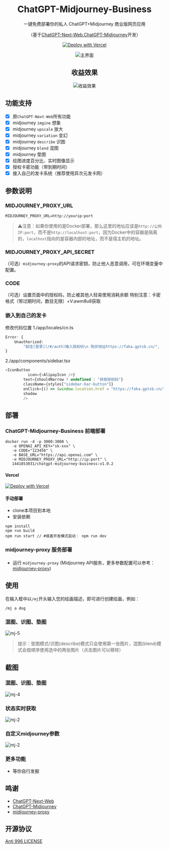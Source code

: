 <div align="center">

<h1 align="center">ChatGPT-Midjourney-Business</h1>


一键免费部署你的私人 ChatGPT+Midjourney 商业版网页应用

（基于[ChatGPT-Next-Web](https://github.com/Licoy/ChatGPT-Midjourney.git),[ChatGPT-Midjourney](https://github.com/Licoy/ChatGPT-Midjourney.git)开发）

[//]: # ([QQ交流群]&#40;https://github.com/Licoy/ChatGPT-Midjourney/issues/30&#41; | [赞助项目]&#40;https://licoy.cn/open-sponsor.html&#41; | [PRO版本]&#40;https://github.com/Licoy/ChatGPT-Midjourney-Pro&#41;)

[![Deploy with Vercel](https://img.shields.io/badge/Vercel-部署-00CCCC.svg?logo=vercel)](https://vercel.com/new/clone?repository-url=https://github.com/1441853031/ChatGpt_Midjourney_Business.git&env=OPENAI_API_KEY&env=MIDJOURNEY_PROXY_URL&env=CODE&project-name=chatgpt-midjourney&repository-name=ChatGPT-Midjourney-Business)

[//]: # ([![Deploy with Railway]&#40;https://img.shields.io/badge/MidjourneyProxy-Railway部署-009900.svg?logo=railway&#41;]&#40;https://github.com/novicezk/midjourney-proxy/blob/main/docs/railway-start.md&#41;)

[//]: # ([![WordPress+ChatGPT支持]&#40;https://img.shields.io/badge/WordPress-ChatGPT%20部署-red.svg?logo=wordpress&logoColor=red&style=for-the-badge&#41;]&#40;https://github.com/Licoy/wordpress-theme-puock&#41;)

![主界面](./docs/images/cover.png)
## 收益效果
![收益效果](https://github.com/1441853031/ChatGpt_Midjourney_Business/assets/63350299/076c5efe-ccf2-4fed-8f39-4bf28873257c)

</div>

## 功能支持
- [x] 原`ChatGPT-Next-Web`所有功能
- [x] midjourney `imgine` 想象
- [x] midjourney `upscale` 放大
- [x] midjourney `variation` 变幻
- [x] midjourney `describe` 识图
- [x] midjourney `blend` 混图
- [x] midjourney 垫图
- [x] 绘图进度百分比、实时图像显示
- [x] 授权卡密功能（带到期时间）
- [x] 接入自己的发卡系统（推荐使用异次元发卡网）

## 参数说明
### MIDJOURNEY_PROXY_URL
```shell
MIDJOURNEY_PROXY_URL=http://yourip:port
```
> ⚠️注意：如果你使用的是Docker部署，那么这里的地址应该是`http://公网IP:port`，而不是`http://localhost:port`，因为Docker中的容器是隔离的，`localhost`指向的是容器内部的地址，而不是宿主机的地址。


### MIDJOURNEY_PROXY_API_SECRET
（可选）`midjourney-proxy`的API请求密钥，防止他人恶意调用，可在环境变量中配置。

### CODE
（可选）设置页面中的授权码，防止被其他人轻易使用消耗余额
特别注意：卡密格式（带过期时间，数目无限）+V:awm8u8获取
### 嵌入到自己的发卡
修改代码位置
1./app/locales/cn.ts
```ts
Error: {
    Unauthorized:
        "前往[登录](/#/auth)输入授权码\n 购买地址https://faka.gptsb.cn/",
}
```
2./app/components/sidebar.tsx
```ts
<IconButton
          icon={<AlipayIcon />}
        text={shouldNarrow ? undefined : "获取授权码"}
        className={styles["sidebar-bar-button"]}
        onClick={() => (window.location.href = "https://faka.gptsb.cn/")}
        shadow
        />
```
## 部署
### ChatGPT-Midjourney-Business 前端部署

[//]: # (#### Docker)
```shell
docker run -d -p 3000:3000 \
   -e OPENAI_API_KEY="sk-xxx" \
   -e CODE="123456" \
   -e BASE_URL="https://api.openai.com" \
   -e MIDJOURNEY_PROXY_URL="http://ip:port" \
   1441853031/chatgpt-midjourney-business:v1.0.2
```
#### Vercel
[![Deploy with Vercel](https://vercel.com/button)](https://vercel.com/new/clone?repository-url=https://github.com/1441853031/ChatGpt_Midjourney_Business.git&env=OPENAI_API_KEY&env=MIDJOURNEY_PROXY_URL&env=CODE&project-name=chatgpt-midjourney&repository-name=ChatGPT-Midjourney-Business)


#### 手动部署
- clone本项目到本地
- 安装依赖
```shell
npm install
npm run build
npm run start // #或者开发模式启动： npm run dev
```
### midjourney-proxy 服务部署
#### 
- 运行 `midjourney-proxy` (Midjourney API服务，更多参数配置可以参考：[midjourney-proxy](https://github.com/novicezk/midjourney-proxy))
## 使用
在输入框中以`/mj`开头输入您的绘画描述，即可进行创建绘画，例如：
```
/mj a dog
```
### 混图、识图、垫图
![mj-5](./docs/images/mj-5.png)
> 提示：垫图模式/识图(describe)模式只会使用第一张图片，混图(blend)模式会按顺序使用选中的两张图片（点击图片可以移除）

## 截图
### 混图、识图、垫图
![mj-4](./docs/images/mj-4.png)
### 状态实时获取
![mj-2](./docs/images/mj-1.png)
### 自定义midjourney参数
![mj-2](./docs/images/mj-2.png)
### 更多功能
- 等你自行发掘

## 鸣谢
- [ChatGPT-Next-Web](https://github.com/Yidadaa/ChatGPT-Next-Web)
- [ChatGPT-Midjourney](https://github.com/Licoy/ChatGPT-Midjourney.git)
- [midjourney-proxy](https://github.com/novicezk/midjourney-proxy)

## 开源协议
[Anti 996 LICENSE](./LICENSE)
